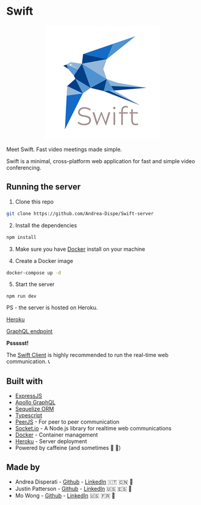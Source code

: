 # Swift

<p align="center">
  <img src="https://github.com/Andrea-Dispe/Swift-server/blob/main/assets/readmeswift.png" />
</p>

Meet Swift. Fast video meetings made simple.

Swift is a minimal, cross-platform web application for fast and simple video conferencing.

## Running the server

1. Clone this repo
```bash
git clone https://github.com/Andrea-Dispe/Swift-server
```
2. Install the dependencies
```bash
npm install
```
3. Make sure you have [Docker](https://www.docker.com/) install on your machine

4. Create a Docker image
```bash
docker-compose up -d
```
5. Start the server
```
npm run dev
```

PS - the server is hosted on Heroku.

[Heroku](http://fathomless-eyrie-92787.herokuapp.com/)

[GraphQL endpoint](http://fathomless-eyrie-92787.herokuapp.com/graphql)

**Pssssst!**

The [Swift Client](https://github.com/Andrea-Dispe/Swift-client) is highly recommended to run the real-time web communication. 📞

## Built with
* [ExpressJS](https://expressjs.com/)
* [Apollo GraphQL](https://www.apollographql.com/docs/)
* [Sequelize ORM](https://sequelize.org/)
* [Typescript](https://www.typescriptlang.org/)
* [PeerJS](https://peerjs.com/) - For peer to peer communication
* [Socket.io](https://socket.io/) - A Node.js library for realtime web communications
* [Docker](https://www.docker.com/) - Container management
* [Heroku](https://www.heroku.com/) - Server deployment
* Powered by caffeine (and sometimes 🍷 🍻)

## Made by
* Andrea Disperati - [Github](https://github.com/Andrea-Dispe) - [LinkedIn](https://www.linkedin.com/in/andrea-dispe/) 🇮🇹 🇨🇳 🍝
* Justin Patterson - [Github](https://github.com/ajustinpatterson) - [LinkedIn](https://www.linkedin.com/in/ajustinpatterson/) 🇺🇸 🇪🇸 🍦
* Mo Wong - [Github](https://github.com/ommwong) - [LinkedIn](https://www.linkedin.com/in/mowong1) 🇺🇸 🇫🇷 🍜




